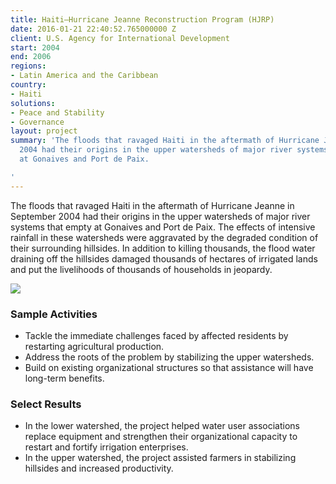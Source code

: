 ```yaml
---
title: Haiti—Hurricane Jeanne Reconstruction Program (HJRP)
date: 2016-01-21 22:40:52.765000000 Z
client: U.S. Agency for International Development
start: 2004
end: 2006
regions:
- Latin America and the Caribbean
country:
- Haiti
solutions:
- Peace and Stability
- Governance
layout: project
summary: 'The floods that ravaged Haiti in the aftermath of Hurricane Jeanne in September
  2004 had their origins in the upper watersheds of major river systems that empty
  at Gonaives and Port de Paix.

'
---
```


The floods that ravaged Haiti in the aftermath of Hurricane Jeanne in September 2004 had their origins in the upper watersheds of major river systems that empty at Gonaives and Port de Paix. The effects of intensive rainfall in these watersheds were aggravated by the degraded condition of their surrounding hillsides. In addition to killing thousands, the flood water draining off the hillsides damaged thousands of hectares of irrigated lands and put the livelihoods of thousands of households in jeopardy.

![][1]

###  Sample Activities

* Tackle the immediate challenges faced by affected residents by restarting agricultural production.
* Address the roots of the problem by stabilizing the upper watersheds.
* Build on existing organizational structures so that assistance will have long-term benefits.

###  Select Results

* In the lower watershed, the project helped water user associations replace equipment and strengthen their organizational capacity to restart and fortify irrigation enterprises.
* In the upper watershed, the project assisted farmers in stabilizing hillsides and increased productivity.

[1]: https://assetify-dai.com/projects/HaitiHJRP.jpg
